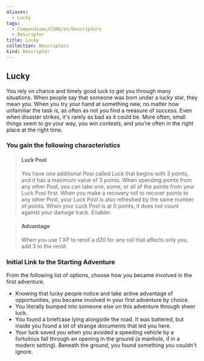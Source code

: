 ```yaml
---
aliases:
  - Lucky
tags:
  - Compendiums/CSRD/en/Descriptors
  - Descriptor
title: Lucky
collection: Descriptors
kind: Descriptor
---
```

## Lucky  
You rely on chance and timely good luck to get you through many situations. When people say that someone was born under a lucky star, they mean you. When you try your hand at something new, no matter how unfamiliar the task is, as often as not you find a measure of success. Even when disaster strikes, it's rarely as bad as it could be. More often, small things seem to go your way, you win contests, and you're often in the right place at the right time.
### You gain the following characteristics  
> #### Luck Pool
> You have one additional Pool called Luck that begins with 3 points, and it has a maximum value of 3 points. When spending points from any other Pool, you can take one, some, or all of the points from your Luck Pool first. When you make a recovery roll to recover points to any other Pool, your Luck Pool is also refreshed by the same number of points. When your Luck Pool is at 0 points, it does not count against your damage track. Enabler.  

> #### Advantage
> When you use 1 XP to reroll a d20 for any roll that affects only you, add 3 to the reroll.  

### Initial Link to the Starting Adventure  
From the following list of options, choose how you became involved in the first adventure.  
- Knowing that lucky people notice and take active advantage of opportunities, you became involved in your first adventure by choice.  
- You literally bumped into someone else on this adventure through sheer luck.  
- You found a briefcase lying alongside the road. It was battered, but inside you found a lot of strange documents that led you here.  
- Your luck saved you when you avoided a speeding vehicle by a fortuitous fall through an opening in the ground (a manhole, if in a modern setting). Beneath the ground, you found something you couldn't ignore.  